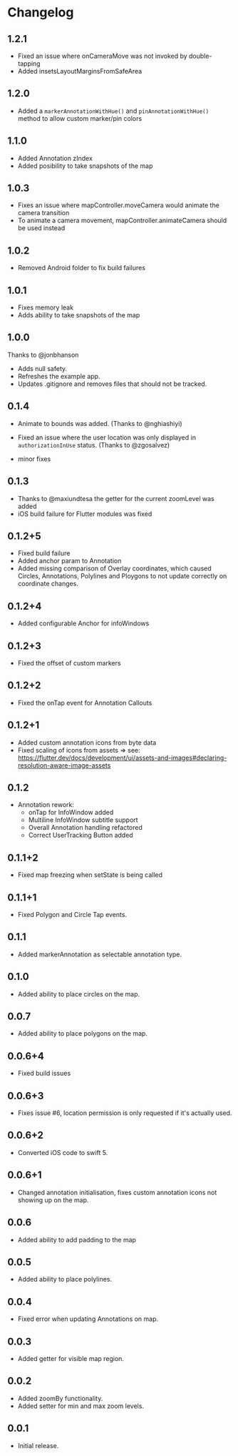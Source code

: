 # Changelog

## 1.2.1

* Fixed an issue where onCameraMove was not invoked by double-tapping
* Added insetsLayoutMarginsFromSafeArea

## 1.2.0

* Added a `markerAnnotationWithHue()` and `pinAnnotationWithHue()` method to allow custom marker/pin colors
## 1.1.0

* Added Annotation zIndex
* Added posibility to take snapshots of the map
## 1.0.3

* Fixes an issue where mapController.moveCamera would animate the camera transition
* To animate a camera movement, mapController.animateCamera should be used instead

## 1.0.2

* Removed Android folder to fix build failures

## 1.0.1

* Fixes memory leak
* Adds ability to take snapshots of the map
## 1.0.0

Thanks to @jonbhanson
* Adds null safety.
* Refreshes the example app.
* Updates .gitignore and removes files that should not be tracked.

## 0.1.4

* Animate to bounds was added. (Thanks to @nghiashiyi)
* Fixed an issue where the user location was only displayed in `authorizationInUse` status. (Thanks to @zgosalvez)

* minor fixes

## 0.1.3

* Thanks to @maxiundtesa the getter for the current zoomLevel was added
* iOS build failure for Flutter modules was fixed

## 0.1.2+5

* Fixed build failure
* Added anchor param to Annotation
* Added missing comparison of Overlay coordinates, which caused
  Circles, Annotations, Polylines and Ploygons to not update correctly
  on coordinate changes.

## 0.1.2+4

* Added configurable Anchor for infoWindows

## 0.1.2+3

* Fixed the offset of custom markers

## 0.1.2+2

* Fixed the onTap event for Annotation Callouts

## 0.1.2+1

* Added custom annotation icons from byte data
* Fixed scaling of icons from assets => see: https://flutter.dev/docs/development/ui/assets-and-images#declaring-resolution-aware-image-assets

## 0.1.2

* Annotation rework:
   * onTap for InfoWindow added
   * Multiline InfoWindow subtitle support
   * Overall Annotation handling refactored
   * Correct UserTracking Button added

## 0.1.1+2

* Fixed map freezing when setState is being called

## 0.1.1+1

* Fixed Polygon and Circle Tap events.

## 0.1.1

* Added markerAnnotation as selectable annotation type.

## 0.1.0

* Added ability to place circles on the map.

## 0.0.7

* Added ability to place polygons on the map.

## 0.0.6+4

* Fixed build issues

## 0.0.6+3

* Fixes issue #6, location permission is only requested if it's actually used.

## 0.0.6+2

* Converted iOS code to swift 5.

## 0.0.6+1

* Changed annotation initialisation, fixes custom annotation icons not showing up on the map.

## 0.0.6

* Added ability to add padding to the map

## 0.0.5

* Added ability to place polylines.

## 0.0.4

* Fixed error when updating Annotations on map.

## 0.0.3

* Added getter for visible map region.

## 0.0.2

* Added zoomBy functionality.
* Added setter for min and max zoom levels.

## 0.0.1

* Initial release.
